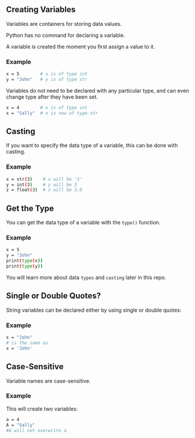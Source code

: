 ## Creating Variables

Variables are containers for storing data values.

Python has no command for declaring a variable.

A variable is created the moment you first assign a value to it.

### Example
```bash
x = 5        # x is of type int
y = "John"   # y is of type str
```

Variables do not need to be declared with any particular type, and can even change type after they have been set.

```bash
x = 4        # x is of type int
x = "Sally"  # x is now of type str
```

## Casting
If you want to specify the data type of a variable, this can be done with casting.

### Example

```bash
x = str(3)    # x will be '3'
y = int(3)    # y will be 3
z = float(3)  # z will be 3.0
```

## Get the Type

You can get the data type of a variable with the `type()` function.

### Example
```bash
x = 5
y = "John"
print(type(x))
print(type(y))
```

You will learn more about data `types` and `casting` later in this repo.

## Single or Double Quotes?
String variables can be declared either by using single or double quotes:

### Example
```bash
x = "John"
# is the same as
x = 'John'
```

## Case-Sensitive
Variable names are case-sensitive.

### Example

This will create two variables:


```bash
a = 4
A = "Sally"
#A will not overwrite a
```
